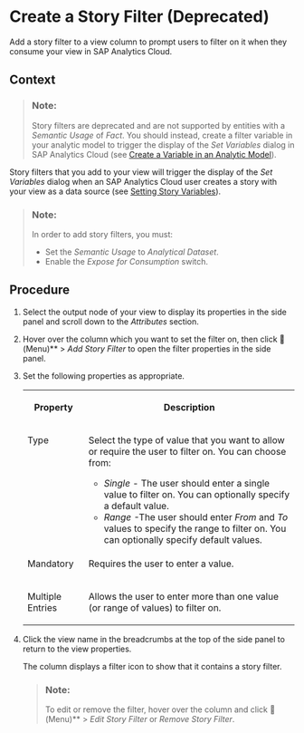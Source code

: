 <!-- loio8dfc684eb4934177b169f11e3a72f9f5 -->

<link rel="stylesheet" type="text/css" href="../css/sap-icons.css"/>

# Create a Story Filter \(Deprecated\)

Add a story filter to a view column to prompt users to filter on it when they consume your view in SAP Analytics Cloud.



## Context

> ### Note:  
> Story filters are deprecated and are not supported by entities with a *Semantic Usage* of *Fact*. You should instead, create a filter variable in your analytic model to trigger the display of the *Set Variables* dialog in SAP Analytics Cloud \(see [Create a Variable in an Analytic Model](create-a-variable-in-an-analytic-model-cdd8fa0.md)\).

Story filters that you add to your view will trigger the display of the *Set Variables* dialog when an SAP Analytics Cloud user creates a story with your view as a data source \(see [Setting Story Variables](https://help.sap.com/viewer/00f68c2e08b941f081002fd3691d86a7/release/en-US/305dcf7053634875a408a9d9832c8b8f.html)\).

> ### Note:  
> In order to add story filters, you must:
> 
> -   Set the *Semantic Usage* to *Analytical Dataset*.
> -   Enable the *Expose for Consumption* switch.



## Procedure

1.  Select the output node of your view to display its properties in the side panel and scroll down to the *Attributes* section.

2.  Hover over the column which you want to set the filter on, then click <span class="FPA-icons-V3"></span> \(Menu\)** \> *Add Story Filter* to open the filter properties in the side panel.

3.  Set the following properties as appropriate.


    <table>
    <tr>
    <th valign="top">

    Property
    
    </th>
    <th valign="top">

    Description
    
    </th>
    </tr>
    <tr>
    <td valign="top">
    
    Type
    
    </td>
    <td valign="top">
    
    Select the type of value that you want to allow or require the user to filter on. You can choose from:

    -   *Single* - The user should enter a single value to filter on. You can optionally specify a default value.
    -   *Range* -The user should enter *From* and *To* values to specify the range to filter on. You can optionally specify default values.


    
    </td>
    </tr>
    <tr>
    <td valign="top">
    
    Mandatory
    
    </td>
    <td valign="top">
    
    Requires the user to enter a value.
    
    </td>
    </tr>
    <tr>
    <td valign="top">
    
    Multiple Entries
    
    </td>
    <td valign="top">
    
    Allows the user to enter more than one value \(or range of values\) to filter on.
    
    </td>
    </tr>
    </table>
    
4.  Click the view name in the breadcrumbs at the top of the side panel to return to the view properties.

    The column displays a filter icon to show that it contains a story filter.

    > ### Note:  
    > To edit or remove the filter, hover over the column and click <span class="FPA-icons-V3"></span> \(Menu\)** \> *Edit Story Filter* or *Remove Story Filter*.



